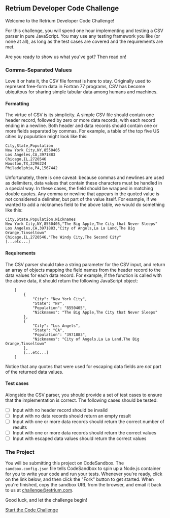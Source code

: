 ## Retrium Developer Code Challenge

Welcome to the Retrium Developer Code Challenge!

For this challenge, you will spend one hour implementing and testing a CSV parser in pure JavaScript. You may use any testing framework you like (or none at all), as long as the test cases are covered and the requirements are met.

Are you ready to show us what you've got? Then read on!

### Comma-Separated Values

Love it or hate it, the CSV file format is here to stay. Originally used to represent free-form data in Fortran 77 programs, CSV has become ubiquitous for sharing simple tabular data among humans and machines.

#### Formatting

The virtue of CSV is its simplicity. A simple CSV file should contain one header record, followed by zero or more data records, with each record ending in a newline. Both header and data records should contain one or more fields separated by commas. For example, a table of the top five US cities by population might look like this:

    City,State,Population
    New York City,NY,8550405
    Los Angeles,CA,3971883
    Chicago,IL,2720546
    Houston,TX,2296224
    Philadelphia,PA,1567442

Unfortunately, there is one caveat: because commas and newlines are used as delimiters, data values that contain these characters must be handled in a special way. In these cases, the field should be wrapped in matching double quotes. Any comma or newline that appears in the quoted value is *not* considered a delimiter, but part of the value itself. For example, if we wanted to add a nicknames field to the above table, we would do something like this:

    City,State,Population,Nicknames
    New York City,NY,8550405,"The Big Apple,The City that Never Sleeps"
    Los Angeles,CA,3971883,"City of Angels,La La Land,The Big Orange,Tinseltown"
    Chicago,IL,2720546,"The Windy City,The Second City"
    [...etc...]

#### Requirements

The CSV parser should take a string parameter for the CSV input, and return an array of objects mapping the field names from the header record to the data values for each data record. For example, if the function is called with the above data, it should return the following JavaScript object:

```
	[
		{
			"City": "New York City",
			"State": "NY",
			"Population": "8550405",
			"Nicknames": "The Big Apple,The City that Never Sleeps"
		},
		{
			"City": "Los Angels",
			"State": "CA",
			"Population": "3971883",
			"Nicknames": "City of Angels,La La Land,The Big Orange,Tinseltown"
		},
		[...etc...]
	]
```

Notice that any quotes that were used for escaping data fields are *not* part of the returned data values.

#### Test cases

Alongside the CSV parser, you should provide a set of test cases to ensure that the implementation is correct. The following cases should be tested:

- [ ] Input with no header record should be invalid
- [ ] Input with no data records should return an empty result
- [ ] Input with one or more data records should return the correct number of results
- [ ] Input with one or more data records should return the correct values
- [ ] Input with escaped data values should return the correct values

### The Project

You will be submitting this project on CodeSandbox. The `sandbox.config.json` file tells CodeSandbox to spin up a Node.js container for you to write your code and run your tests. Whenever you're ready, click on the link below, and then click the "Fork" button to get started. When you're finished, copy the sandbox URL from the browser, and email it back to us at challenge@retrium.com.

Good luck, and let the challenge begin!

[Start the Code Challenge](https://codesandbox.io/s/github/Retrium/dev-candidate/tree/master/code-challenge)
